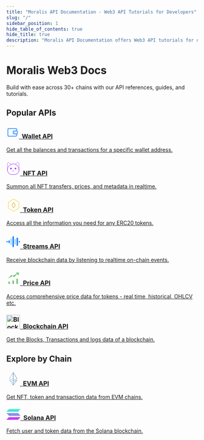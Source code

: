 ```yaml
---
title: "Moralis API Documentation - Web3 API Tutorials for Developers"
slug: "/"
sidebar_position: 1
hide_table_of_contents: true
hide_title: true
description: "Moralis API Documentation offers Web3 API tutorials for developers. Integrate Web3 into any tech stack with powerful APIs and step-by-step guides."
---
```


<head>
  <title>Moralis API Documentation - Web3 API Tutorials for Developers</title>
  <meta name="google-site-verification" content="QZyujgj641snkG6ghbv9VJq5lDJkTkino1N4bIZmSos" />
</head>

<div id="home">
    <div className="intro">
        <h1>Moralis Web3 Docs</h1>
        <p>Build with ease across 30+ chains with our API references, guides, and tutorials.</p>
    </div>
</div>

<div className="container">
    <h2>Popular APIs</h2>
    <div className="row">
        <div className="col col--4">
            <div className="col-demo margin-bottom--lg">
                <a className="card padding--lg card--homepage" href="/web3-data-api/evm/reference/wallet-api">
                    <h3><svg xmlns="http://www.w3.org/2000/svg" width="33" height="32" viewBox="0 0 33 32" fill="none"><g clip-path="url(#clip0_9467_365051)"><path fill-rule="evenodd" clip-rule="evenodd" d="M6.86492 7.21751C5.96092 7.21751 5.22808 7.94751 5.22808 8.84801V23.152C5.22808 24.0525 5.96092 24.7825 6.86492 24.7825H24.1882C25.0922 24.7825 25.8251 24.0525 25.8251 23.152V20.8112C25.8251 20.0608 26.4358 19.4525 27.1891 19.4525C27.9424 19.4525 28.5531 20.0608 28.5531 20.8112V23.152C28.5531 25.5533 26.5989 27.5 24.1882 27.5H6.86492C4.45424 27.5 2.5 25.5533 2.5 23.152V8.84801C2.5 6.44667 4.45424 4.5 6.86492 4.5H24.1882C26.5989 4.5 28.5531 6.44667 28.5531 8.84801V11.1888C28.5531 11.9392 27.9424 12.5475 27.1891 12.5475C26.4358 12.5475 25.8251 11.9392 25.8251 11.1888V8.84801C25.8251 7.94751 25.0922 7.21751 24.1882 7.21751H6.86492Z" fill="#57A5FF"></path><path fill-rule="evenodd" clip-rule="evenodd" d="M19.724 13.7146C19.6076 13.7146 19.5132 13.8086 19.5132 13.9246V18.0626C19.5132 18.1786 19.6076 18.2726 19.724 18.2726H27.5735C27.6899 18.2726 27.7843 18.1786 27.7843 18.0626V13.9246C27.7843 13.8086 27.6899 13.7146 27.5735 13.7146H19.724ZM16.7852 13.9246C16.7852 12.3078 18.1009 10.9971 19.724 10.9971H27.5735C29.1966 10.9971 30.5123 12.3078 30.5123 13.9246V18.0626C30.5123 19.6794 29.1966 20.9901 27.5735 20.9901H19.724C18.1009 20.9901 16.7852 19.6794 16.7852 18.0626V13.9246Z" fill="#57A5FF"></path><path d="M22.6874 15.9999C22.6874 15.4336 22.2266 14.9746 21.6581 14.9746C21.0897 14.9746 20.6289 15.4336 20.6289 15.9999C20.6289 16.5661 21.0897 17.0251 21.6581 17.0251C22.2266 17.0251 22.6874 16.5661 22.6874 15.9999Z" fill="#57A5FF"></path></g><defs><clipPath id="clip0_9467_365051"><rect width="28" height="23" fill="white" transform="translate(2.5 4.5)"></rect></clipPath></defs></svg>&nbsp;&nbsp;Wallet API</h3>
                    <p>Get all the balances and transactions for a specific wallet address.</p>
                </a>
            </div>
        </div>
        <div className="col col--4">
            <div className="col-demo margin-bottom--lg">
                <a className="card padding--lg card--homepage" href="/web3-data-api/evm/reference/nft-api">
                    <h3><svg xmlns="http://www.w3.org/2000/svg" width="36" height="36" fill="none"><g clipPath="url(#a)"><path stroke="#BC68FF" strokeLinecap="round" strokeLinejoin="round" strokeWidth="2.6" d="m23.258 6.528 6.312-3.876c1.612-.995 3.687.171 3.687 2.058v18.129M12.899 6.528 6.57 2.652c-1.612-.995-3.687.171-3.687 2.058v18.129"/><path stroke="#9B22FF" strokeLinecap="round" strokeLinejoin="round" strokeWidth="2.8" d="M21.543 33.608h-6.929c-6.483 0-11.731-5.248-11.731-11.73v-1.081c0-8.353 8.13-15.18 15.178-15.18 7.05 0 15.18 6.827 15.18 15.18v1.08c0 6.483-5.25 11.732-11.732 11.732h.034Z"/><path fill="#9B22FF" d="m16.518 23.37 1.56.789 1.544-.79"/><path stroke="#BC68FF" strokeLinecap="round" strokeLinejoin="round" strokeWidth="2.6" d="m16.518 23.37 1.56.789 1.544-.79M18.079 24.468v2.109"/><circle cx="12.105" cy="17.95" r="2.084" fill="#9B22FF"/><circle cx="24.035" cy="17.95" r="2.084" fill="#9B22FF"/></g><defs><clipPath id="a"><path fill="#fff" d="M1.476.885h33.187v34.13H1.476z"/></clipPath></defs></svg>&nbsp;&nbsp;<span>NFT API</span></h3>
                    <p>Summon all NFT transfers, prices, and metadata in realtime.</p>
                </a>
            </div>
        </div>
        <div className="col col--4">
            <div className="col-demo margin-bottom--lg">
                <a className="card padding--lg card--homepage" href="/web3-data-api/evm/reference/token-api">
                    <h3><svg xmlns="http://www.w3.org/2000/svg" width="36" height="36" fill="none"><g strokeLinejoin="round" strokeWidth="2.8" clipPath="url(#a)"><path stroke="#F0C800" d="M5.261 10.055 19.124 2.05l13.863 8.004v16.007l-13.863 8.004L5.26 26.062V10.055Z"/><path stroke="#D69700" d="m19.124 10.412 4.588 7.646-4.588 7.646-4.587-7.646 4.587-7.646Z"/></g><defs><clipPath id="a"><path fill="#fff" d="M0 0h36v36H0z"/></clipPath></defs></svg>&nbsp;&nbsp;<span>Token API</span></h3>
                    <p>Access all the information you need for any ERC20 tokens.</p>
                </a>
            </div>
        </div>
        <div className="col col--4">
            <div className="col-demo margin-bottom--lg">
                <a className="card padding--lg card--homepage" href="/streams-api/evm">
                    <h3>
<svg xmlns="http://www.w3.org/2000/svg" width="36" height="36" viewBox="0 0 36 36" fill="none"><g id="Frame 1000003773"><path id="icon" d="M19.7999 5.4001V30.6001C19.7999 31.6126 18.9562 32.4001 17.9999 32.4001C16.9874 32.4001 16.1999 31.6126 16.1999 30.6001V5.4001C16.1999 4.44385 16.9874 3.6001 17.9999 3.6001C18.9562 3.6001 19.7999 4.44385 19.7999 5.4001ZM30.5999 9.0001V27.0001C30.5999 28.0126 29.7562 28.8001 28.7999 28.8001C27.7874 28.8001 26.9999 28.0126 26.9999 27.0001V9.0001C26.9999 8.04385 27.7874 7.2001 28.7999 7.2001C29.7562 7.2001 30.5999 8.04385 30.5999 9.0001ZM8.99994 16.2001V19.8001C8.99994 20.8126 8.15619 21.6001 7.19994 21.6001C6.18744 21.6001 5.39994 20.8126 5.39994 19.8001V16.2001C5.39994 15.2438 6.18744 14.4001 7.19994 14.4001C8.15619 14.4001 8.99994 15.2438 8.99994 16.2001ZM-6.10352e-05 18.0001C-6.10352e-05 17.0438 0.787439 16.2001 1.79994 16.2001C2.75619 16.2001 3.59994 17.0438 3.59994 18.0001C3.59994 19.0126 2.75619 19.8001 1.79994 19.8001C0.787439 19.8001 -6.10352e-05 19.0126 -6.10352e-05 18.0001ZM32.3999 18.0001C32.3999 17.0438 33.1874 16.2001 34.1999 16.2001C35.1562 16.2001 35.9999 17.0438 35.9999 18.0001C35.9999 19.0126 35.1562 19.8001 34.1999 19.8001C33.1874 19.8001 32.3999 19.0126 32.3999 18.0001Z" fill="#0F7FFF"></path><g id="icon_2"><path d="M14.3999 25.2V10.8C14.3999 9.84375 13.5562 9 12.5999 9C11.5874 9 10.7999 9.84375 10.7999 10.8V25.2C10.7999 26.2125 11.5874 27 12.5999 27C13.5562 27 14.3999 26.2125 14.3999 25.2Z" fill="#99D3FF"></path><path d="M25.1999 23.4V12.6C25.1999 11.6437 24.3562 10.8 23.3999 10.8C22.3874 10.8 21.5999 11.6437 21.5999 12.6V23.4C21.5999 24.4125 22.3874 25.2 23.3999 25.2C24.3562 25.2 25.1999 24.4125 25.1999 23.4Z" fill="#99D3FF"></path></g></g></svg>&nbsp;&nbsp;<span>Streams API</span></h3>
                    <p>Receive blockchain data by listening to realtime on-chain events.</p>
                </a>
            </div>
        </div>
        <div className="col col--4">
            <div className="col-demo margin-bottom--lg">
                <a className="card padding--lg card--homepage" href="/web3-data-api/evm/reference/price-api">
                    <h3><svg id="Layer_24" xmlns="http://www.w3.org/2000/svg" width="36" height="36" viewBox="0 0 23.78 23.78"><line className="cls-1" x1="1.68" y1="21.66" x2="21.87" y2="21.66" fill="#6fc276"/><rect className="cls-4" x="3.59" y="17.65" width="2.58" height="3.99" fill="#6fc276"/><rect className="cls-4" x="10.53" y="15.76" width="2.58" height="5.88" fill="#6fc276"/><rect className="cls-4" x="17.48" y="12.68" width="2.58" height="8.96" fill="#6fc276"/><polyline className="cls-3" points="2.55 12.45 9.07 6.01 13.2 10.14 20.62 2.72" fill="#6fc276"/><polyline className="cls-2" points="16.42 2.01 21.75 2.01 21.75 7.05" fill="#6fc276"/></svg>&nbsp;&nbsp;<span>Price API</span></h3>
                    <p>Access comprehensive price data for tokens - real time, historical, OHLCV etc.</p>
                </a>
            </div>
        </div>
        <div className="col col--4">
            <div className="col-demo margin-bottom--lg">
                <a className="card padding--lg card--homepage" href="/web3-data-api/evm/reference/blockchain-api">
                    <h3><img src="https://developers.moralis.com/wp-content/uploads/2024/10/blockchain-api-36.svg" alt="Blockchain API" width="36" height="36" />&nbsp;&nbsp;Blockchain API</h3>
                    <p>Get the Blocks, Transactions and logs data of a blockchain.</p>
                </a>
            </div>
        </div>
    </div>
</div>

<div className="container">
    <h2>Explore by Chain</h2>
    <div className="row">
        <div className="col col--4">
            <div className="col-demo margin-bottom--lg">
                <a className="card padding--lg card--homepage" href="/web3-data-api/evm/reference">
                    <h3><svg xmlns="http://www.w3.org/2000/svg" width="36" height="36" fill="none"><path stroke="#85B3DB" strokeLinejoin="round" strokeMiterlimit="2.927" strokeWidth="2.238" d="M18.005 1.213 7.928 17.31l10.077 5.735V1.213Z"/><path stroke="#5B8DB9" strokeLinejoin="round" strokeMiterlimit="2.927" strokeWidth="2.238" d="M18 1.213v21.823l10.072-5.733L18 1.213Z"/><path stroke="#85B3DB" strokeLinejoin="round" strokeMiterlimit="2.927" strokeWidth="1.791" d="M18.005 34.801V27L7.928 21.366 18.005 34.8Z"/><path stroke="#5B8DB9" strokeLinejoin="round" strokeMiterlimit="2.927" strokeWidth="2.238" d="M18 26.987v7.799l10.072-13.43L18 26.987Z"/></svg>&nbsp;&nbsp;<span>EVM API</span></h3>
                    <p>Get NFT, token and transaction data from EVM chains.</p>
                </a>
            </div>
        </div>
        <div className="col col--4">
            <div className="col-demo margin-bottom--lg">
                <a className="card padding--lg card--homepage" href="/web3-data-api/solana/reference">
                    <h3>
<svg xmlns="http://www.w3.org/2000/svg" width="37" height="29" viewBox="0 0 37 29" fill="none"><g id="Solana"><g id="Vector"><path d="M6.51468 21.866C6.7319 21.6489 7.03058 21.5222 7.34735 21.5222H36.0747C36.5996 21.5222 36.8621 22.1554 36.491 22.5263L30.8161 28.198C30.5989 28.4151 30.3002 28.5417 29.9835 28.5417H1.25615C0.731204 28.5417 0.46873 27.9085 0.839814 27.5376L6.51468 21.866Z" fill="url(#paint0_linear_8357_1864)"></path><path d="M6.51467 0.689929C6.74094 0.472832 7.03962 0.346191 7.34735 0.346191H36.0747C36.5996 0.346191 36.8621 0.979392 36.491 1.35027L30.8161 7.02194C30.5989 7.23903 30.3002 7.36567 29.9834 7.36567H1.25614C0.731196 7.36567 0.468722 6.73247 0.839806 6.3616L6.51467 0.689929Z" fill="url(#paint1_linear_8357_1864)"></path><path d="M30.8161 11.2101C30.5989 10.993 30.3002 10.8664 29.9835 10.8664H1.25615C0.731204 10.8664 0.46873 11.4996 0.839814 11.8705L6.51468 17.5421C6.7319 17.7592 7.03058 17.8859 7.34735 17.8859H36.0747C36.5996 17.8859 36.8621 17.2527 36.491 16.8818L30.8161 11.2101Z" fill="url(#paint2_linear_8357_1864)"></path></g></g><defs><linearGradient id="paint0_linear_8357_1864" x1="18.6654" y1="0.346191" x2="18.6654" y2="28.5417" gradientUnits="userSpaceOnUse"><stop stop-color="#33FFCC"></stop><stop offset="1" stop-color="#D625FD"></stop></linearGradient><linearGradient id="paint1_linear_8357_1864" x1="18.6654" y1="0.346191" x2="18.6654" y2="28.5417" gradientUnits="userSpaceOnUse"><stop stop-color="#33FFCC"></stop><stop offset="1" stop-color="#D625FD"></stop></linearGradient><linearGradient id="paint2_linear_8357_1864" x1="18.6654" y1="0.346191" x2="18.6654" y2="28.5417" gradientUnits="userSpaceOnUse"><stop stop-color="#33FFCC"></stop><stop offset="1" stop-color="#D625FD"></stop></linearGradient></defs></svg>&nbsp;&nbsp;Solana API</h3>
                    <p>Fetch user and token data from the Solana blockchain.</p>
                </a>
            </div>
        </div>
    </div>
</div>
